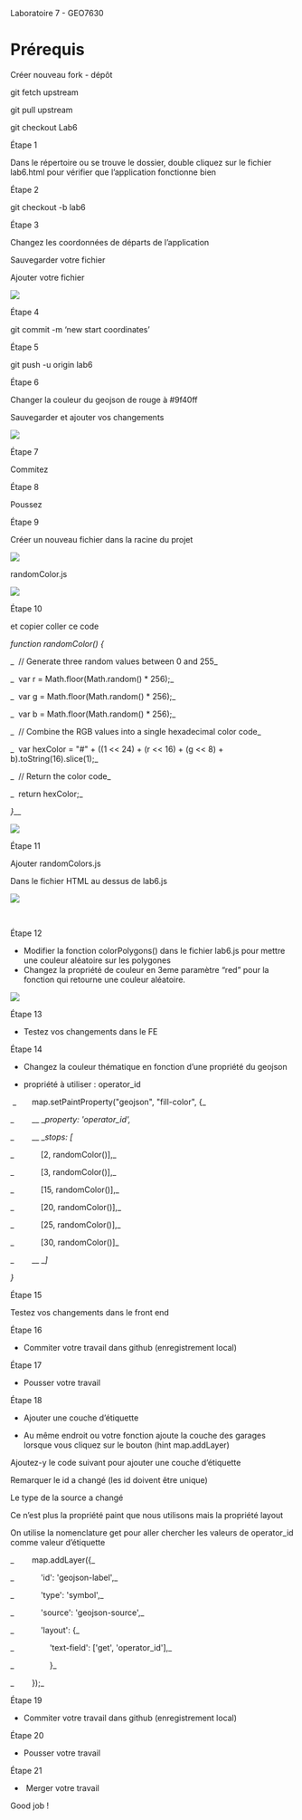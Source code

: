 Laboratoire 7 - GEO7630


# Prérequis

Créer nouveau fork - dépôt

git fetch upstream

git pull upstream

git checkout Lab6

Étape 1

Dans le répertoire ou se trouve le dossier, double cliquez sur le fichier lab6.html pour vérifier que l’application fonctionne bien

Étape 2

git checkout -b lab6

  


Étape 3

Changez les coordonnées de départs de l’application

Sauvegarder votre fichier

Ajouter votre fichier 

![](https://lh6.googleusercontent.com/KmzAw-ZLrF5pTRkJUO_bKrRmkeUWaAA29XMlGDrcECqaK31LyGFlHeWXojvF8mpjZlXkvYrZ6-F6t1gOTYrl13w1j-e1BrnpttKoitwihD1AYnvw5BhysVxG07XaSP6-gFqZCgGs2PVuP9OKGM68vR4)

Étape 4

git commit -m ‘new start coordinates’

Étape 5

git push -u origin lab6 

Étape 6

Changer la couleur du geojson de rouge à #9f40ff

Sauvegarder et ajouter vos changements

![](https://lh5.googleusercontent.com/nkz8tqn1omULCLSM7to_qTujKJVlWDFeHKZvsIbvR-Gw7vqpzML3ESjSwSeV5kfEmzwMR7VOx-WflsICBlJwnQml2VtrsHLpfl9rIjSNJDNCP9ncvG622c13Ao5tiMg80M_V3zQRF11ab6O7qe_Rh-Q)

Étape 7

Commitez

Étape 8

Poussez

Étape 9

Créer un nouveau fichier dans la racine du projet

![](https://lh4.googleusercontent.com/E9p2nz1wfF9a5nnMK9UP4EZQ4JNBkJONY_3uo0htsWR_jit_hrvpsTRytZfXJ22xh41EHdlJZM77WqTHUbnrQ0aQ4pBcJQlcY0Vnq65wyEoRTP_Jdo-qrOjYiZ1M8dCiTIhFhWY7vDrpZgSfYwzBMME)

  
  


randomColor.js

![](https://lh5.googleusercontent.com/Sht-E2cMiji0pz7BhhoELjAJG5iRRntQ1U8hqB0Hy_VpyDB0kBStW8-Il7UwWl-ECI_W3ePeMqumd7buSOUCiILOChwir9ObBU3CZRR_P6r_RY8rYODeVVQZ72p62JAzIjFMM2FQH4geaX9x-VCDNa8)

Étape 10

et copier coller ce code

_function randomColor() {_

_  // Generate three random values between 0 and 255_

_  var r = Math.floor(Math.random() \* 256);_

_  var g = Math.floor(Math.random() \* 256);_

_  var b = Math.floor(Math.random() \* 256);_

_  // Combine the RGB values into a single hexadecimal color code_

_  var hexColor = "#" + ((1 &lt;&lt; 24) + (r &lt;&lt; 16) + (g &lt;&lt; 8) + b).toString(16).slice(1);_

_  // Return the color code_

_  return hexColor;_

_}___

![](https://lh6.googleusercontent.com/fnL14NOA3miPxJvL-_5Am8IVI7LV26MX2gsvSEZIXdGD26x8P5AT0rhmYKLySohUJtQUC4D3YT8pjEw48LgUs8tbXIo-vcEdTIa-eYUZkcZFIc42pESo4fzzi2ZGpfLpq2y8FvuofpdjJiyf-ruJfuQ)

Étape 11

Ajouter randomColors.js

Dans le fichier HTML au dessus de lab6.js

![](https://lh6.googleusercontent.com/QRJL8Tuxua_J3ABlL5J_P4nLQIMIXw7t6ju7zickI1YVvtak_U8EZyqWIdeJzaiLvqP2T9SrT3vQnQu6tWIY5cZQ1rgIdpYUM8WzXKbehqYfv3y-saL3LHBGJzyqdBQhewr8hBCyHEWZ_pmnLZNbusc)

 

Étape 12

- Modifier la fonction colorPolygons() dans le fichier lab6.js pour mettre une couleur aléatoire sur les polygones
- Changez la propriété de couleur en 3eme paramètre “red” pour la fonction qui retourne une couleur aléatoire.

![](https://lh5.googleusercontent.com/u2yJJ4pkHC8rNIgU18A3dcMlyko9EnWkCD_cJx3XyMkgmJG7fTdGlWJwn6YL1xOMmSj6D6VPsvTV52dewufNns4Ns-r7ppMwcRY3oZ6IpyJiGxjbkoCX4vo6I4RLBkQsAQIwmV8rgztUAUDVic8ZK80)

Étape 13

- Testez vos changements dans le FE

Étape 14

- Changez la couleur thématique en fonction d’une propriété du geojson 


- propriété à utiliser : operator_id

  


 _       map.setPaintProperty("geojson", "fill-color", {_

_        __ __property: 'operator_id',_

_        __ __stops: \[_

_            \[2, randomColor()],_

_            \[3, randomColor()],_

_            \[15, randomColor()],_

_            \[20, randomColor()],_

_            \[25, randomColor()],_

_            \[30, randomColor()]_

_        __ __]_

_}_

Étape 15

Testez vos changements dans le front end

Étape 16

- Commiter votre travail dans github (enregistrement local)

Étape 17

- Pousser votre travail

Étape 18

- Ajouter une couche d’étiquette


- Au même endroit ou votre fonction ajoute la couche des garages lorsque vous cliquez sur le bouton (hint map.addLayer)

Ajoutez-y le code suivant pour ajouter une couche d’étiquette

Remarquer le id a changé (les id doivent être unique)

Le type de la source a changé

Ce n’est plus la propriété paint que nous utilisons mais la propriété layout

On utilise la nomenclature get pour aller chercher les valeurs de operator_id comme valeur d’étiquette

_        map.addLayer({_

_            'id': 'geojson-label',_

_            'type': 'symbol',_

_            'source': 'geojson-source',_

_            'layout': {_

_                'text-field': \['get', 'operator_id'],_

_                }_

_        });_

Étape 19

- Commiter votre travail dans github (enregistrement local)

Étape 20

- Pousser votre travail

Étape 21

-  Merger votre travail

  


Good job ! 
